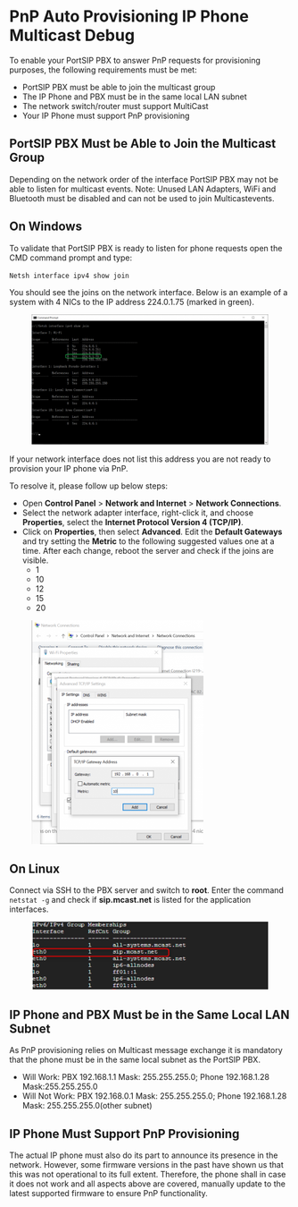 # PnP Auto Provisioning IP Phone Multicast Debug

To enable your PortSIP PBX to answer PnP requests for provisioning purposes, the following requirements must be met:&#x20;

* PortSIP PBX must be able to join the multicast group
* The IP Phone and PBX must be in the same local LAN subnet&#x20;
* The network switch/router must support MultiCast&#x20;
* Your IP Phone must support PnP provisioning

## PortSIP PBX Must be Able to Join the Multicast Group

&#x20;Depending on the network order of the interface PortSIP PBX may not be able to listen for multicast events. Note: Unused LAN Adapters, WiFi and Bluetooth must be disabled and can not be used to join Multicastevents.

## On Windows

To validate that PortSIP PBX is ready to listen for phone requests open the CMD command prompt and type:

`Netsh interface ipv4 show join`&#x20;

You should see the joins on the network interface. Below is an example of a system with 4 NICs to the IP address 224.0.1.75 (marked in green).

<figure><img src="../../../.gitbook/assets/phone_pnp_multicast.png" alt=""><figcaption></figcaption></figure>

If your network interface does not list this address you are not ready to provision your IP phone via PnP.&#x20;

To resolve it, please follow up below steps:

* Open **Control Panel** > **Network and Internet** > **Network Connections**.
* Select the network adapter interface, right-click it, and choose **Properties**, select the **Internet Protocol Version 4 (TCP/IP)**.
* Click on **Properties**, then select **Advanced**. Edit the **Default Gateways** and try setting the **Metric** to the following suggested values one at a time. After each change, reboot the server and check if the joins are visible.
  * 1
  * 10
  * 12
  * 15
  * 20

<figure><img src="../../../.gitbook/assets/phone_pnp_multicast1.png" alt="" width="308"><figcaption></figcaption></figure>

## On Linux

Connect via SSH to the PBX server and switch to **root**. Enter the command `netstat -g` and check if **sip.mcast.net** is listed for the application interfaces.

<figure><img src="../../../.gitbook/assets/phone_pnp_multicast2.png" alt=""><figcaption></figcaption></figure>

## IP Phone and PBX Must be in the Same Local LAN Subnet

As PnP provisioning relies on Multicast message exchange it is mandatory that the phone must be in the same local subnet as the PortSIP PBX.&#x20;

* Will Work: PBX 192.168.1.1 Mask: 255.255.255.0; Phone 192.168.1.28 Mask:255.255.255.0&#x20;
* Will Not Work: PBX 192.168.0.1 Mask: 255.255.255.0; Phone 192.168.1.28 Mask: 255.255.255.0(other subnet)

## IP Phone Must Support PnP Provisioning

&#x20;The actual IP phone must also do its part to announce its presence in the network. However, some firmware versions in the past have shown us that this was not operational to its full extent. Therefore, the phone shall in case it does not work and all aspects above are covered, manually update to the latest supported firmware to ensure PnP functionality.



